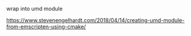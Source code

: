 
wrap into umd module

https://www.stevenengelhardt.com/2018/04/14/creating-umd-module-from-emscripten-using-cmake/
